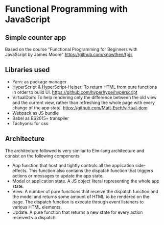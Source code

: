 # Functional Programming with JavaScript
## Simple counter app

Based on the course "Functional Programming for Beginners with JavaScript by James Moore" https://github.com/knowthen/fpjs

## Libraries used
- Yarn: as package manager
- HyperScript & HyperScript-Helper: To return HTML from pure functions in order to build UI. https://github.com/hyperhype/hyperscript
- VirtualDom: To help rendering only the difference between the old view and the current view, rather than refreshing the whole page with every change of the app state. https://github.com/Matt-Esch/virtual-dom
- Webpack as JS bundle
- Babel as ES2015+ transpiler
- Tachyons: for css

## Architecture

The architecture followed is very similar to Elm-lang architecture and consist on the following components

- App function that host and tightly controls all the application side-effects. This function also contains the dispatch function that triggers actions or messages to update the app state.
- Model or application state. A JS object literal representing the whole app state.
- View: A number of pure functions that receive the dispatch function and the model and returns some amount of HTML to be rendered on the page. The dispatch function is execute through event listeners to various HTML elements.
- Update. A pure function that returns a new state for every action received via dispatch.

